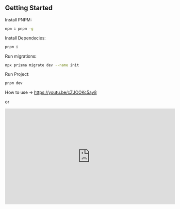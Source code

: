 
## Getting Started

Install PNPM:

```bash
npm i pnpm -g
```

Install Dependecies:

```bash
pnpm i
```

Run migrations:

```bash
npx prisma migrate dev --name init
```
Run Project:

```bash
pnpm dev
```

How to use -> https://youtu.be/cZJOOKc5ay8 

or

<iframe width="560" height="315" src="https://www.youtube.com/embed/cZJOOKc5ay8" frameborder="0" allow="accelerometer; autoplay; clipboard-write; encrypted-media; gyroscope; picture-in-picture" allowfullscreen></iframe>

